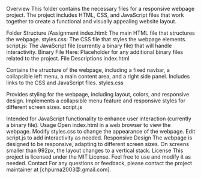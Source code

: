 Overview
This folder contains the necessary files for a responsive webpage project. The project includes HTML, CSS, and JavaScript files that work together to create a functional and visually appealing website layout.

Folder Structure
/Assignment
index.html: The main HTML file that structures the webpage.
styles.css: The CSS file that styles the webpage elements.
script.js: The JavaScript file (currently a binary file) that will handle interactivity.
Binary File Here: Placeholder for any additional binary files related to the project.
File Descriptions
index.html

Contains the structure of the webpage, including a fixed navbar, a collapsible left menu, a main content area, and a right side panel.
Includes links to the CSS and JavaScript files.
styles.css

Provides styling for the webpage, including layout, colors, and responsive design.
Implements a collapsible menu feature and responsive styles for different screen sizes.
script.js

Intended for JavaScript functionality to enhance user interaction (currently a binary file).
Usage
Open index.html in a web browser to view the webpage.
Modify styles.css to change the appearance of the webpage.
Edit script.js to add interactivity as needed.
Responsive Design
The webpage is designed to be responsive, adapting to different screen sizes.
On screens smaller than 992px, the layout changes to a vertical stack.
License
This project is licensed under the MIT License. Feel free to use and modify it as needed.
Contact
For any questions or feedback, please contact the project maintainer at [chpurna2003@.gmail.com].
